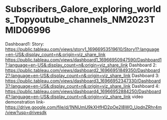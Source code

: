 # Subscribers_Galore_exploring_worlds_Topyoutube_channels_NM2023TMID06996

Dashboard1: Story: https://public.tableau.com/views/story1_16966953519610/Story1?:language=en-US&:display_count=n&:origin=viz_share_link
https://public.tableau.com/views/dashboard1_16966950947590/Dashboard1?:language=en-US&:display_count=n&:origin=viz_share_link
Dashboard 2: https://public.tableau.com/views/dashboard2_16966951849350/Dashboard2?:language=en-US&:display_count=n&:origin=viz_share_link
Dashboard 3: https://public.tableau.com/views/dashboard3_16966952347330/Dashboard3?:language=en-US&:display_count=n&:origin=viz_share_link
Dashboard 4: https://public.tableau.com/views/dashboard4_16966952884250/Dashboard4?:language=en-US&:display_count=n&:origin=viz_share_link
video demonstration link-https://drive.google.com/file/d/1NNUmU9kXHfHD2pOe2l8WO_UpdnZRhr4m/view?usp=drivesdk


